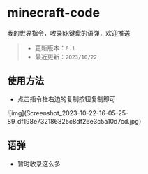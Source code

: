 # minecraft-code
我的世界指令，收录kk键盘的语弹，欢迎推送
> - 更新版本：`0.1`
> - 最近更新：`2023/10/22`
## 使用方法
- 点击指令栏右边的复制按钮复制即可

![img](Screenshot_2023-10-22-16-05-25-89_df198e732186825c8df26e3c5a10d7cd.jpg）
## 语弹
- 暂时收录这么多
